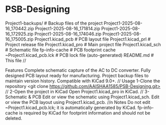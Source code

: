 # PSB-Designing

Project1-backups/           # Backup files of the project
Project1-2025-08-16_170442.zip
Project1-2025-08-16_171814.zip
Project1-2025-08-16_172925.zip
Project1-2025-08-16_174046.zip
Project1-2025-08-16_175005.zip
Project1.kicad_pcb           # PCB layout file
Project1.kicad_prl           # Project release file
Project1.kicad_pro           # Main project file
Project1.kicad_sch           # Schematic file
fp-info-cache               # PCB footprint cache
~Project1.kicad_pcb.lck      # PCB lock file (auto-generated)
README.md                   # This file
//

Features
Complete schematic capture of the AC to DC converter.
Fully designed PCB layout ready for manufacturing.
Project backup files to maintain version history.
Compatible with KiCad 9.0+.
//
Usage
1-Clone the repository
<git clone https://github.com/AAISHAA1585/PSB-Designing.git>
//
2-Open the project in KiCad
Open Project1.kicad_pro in KiCad.
//
3-Schematic & PCB
Edit or view the schematic using Project1.kicad_sch.
Edit or view the PCB layout using Project1.kicad_pcb.
//n
Notes
Do not edit ~Project1.kicad_pcb.lck; it is automatically generated by KiCad.
fp-info-cache is required by KiCad for footprint information and should not be deleted.


